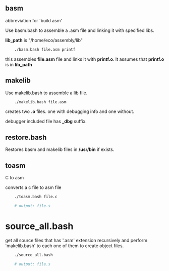 ## basm

abbreviation for 'build asm'

Use basm.bash to assemble a .asm file and linking it with specified libs.

**lib_path** is "/home/eco/assembly/lib"

```bash
    ./basm.bash file.asm printf
```

this assembles **file.asm** file and links it with **printf.o**. It assumes that **printf.o** is in **lib_path**

## makelib

Use makelib.bash to assemble a lib file.

```bash
    ./makelib.bash file.asm
```

creates two **.o** files. one with debugging info and one without.

debugger included file has **_dbg** suffix.

## restore.bash

Restores basm and makelib files in **/usr/bin** if exists.

## toasm

C to asm

converts a c file to asm file

```bash
    ./toasm.bash file.c

    # output: file.s
```

# source_all.bash

get all source files that has '.asm' extension recursively and perform 'makelib.bash' to each one of them to create object files.

```bash
    ./source_all.bash

    # output: file.s
```
